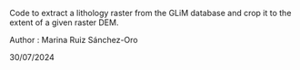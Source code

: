 Code to extract a lithology raster from the GLiM database and crop it to the extent of a given raster DEM. 

Author : Marina Ruiz Sánchez-Oro

30/07/2024
